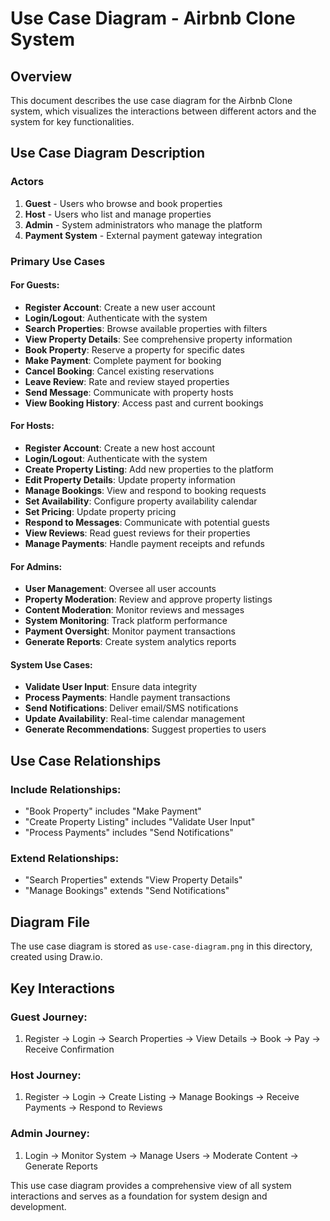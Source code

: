 # Use Case Diagram - Airbnb Clone System

## Overview
This document describes the use case diagram for the Airbnb Clone system, which visualizes the interactions between different actors and the system for key functionalities.

## Use Case Diagram Description

### Actors
1. **Guest** - Users who browse and book properties
2. **Host** - Users who list and manage properties
3. **Admin** - System administrators who manage the platform
4. **Payment System** - External payment gateway integration

### Primary Use Cases

#### For Guests:
- **Register Account**: Create a new user account
- **Login/Logout**: Authenticate with the system
- **Search Properties**: Browse available properties with filters
- **View Property Details**: See comprehensive property information
- **Book Property**: Reserve a property for specific dates
- **Make Payment**: Complete payment for booking
- **Cancel Booking**: Cancel existing reservations
- **Leave Review**: Rate and review stayed properties
- **Send Message**: Communicate with property hosts
- **View Booking History**: Access past and current bookings

#### For Hosts:
- **Register Account**: Create a new host account
- **Login/Logout**: Authenticate with the system
- **Create Property Listing**: Add new properties to the platform
- **Edit Property Details**: Update property information
- **Manage Bookings**: View and respond to booking requests
- **Set Availability**: Configure property availability calendar
- **Set Pricing**: Update property pricing
- **Respond to Messages**: Communicate with potential guests
- **View Reviews**: Read guest reviews for their properties
- **Manage Payments**: Handle payment receipts and refunds

#### For Admins:
- **User Management**: Oversee all user accounts
- **Property Moderation**: Review and approve property listings
- **Content Moderation**: Monitor reviews and messages
- **System Monitoring**: Track platform performance
- **Payment Oversight**: Monitor payment transactions
- **Generate Reports**: Create system analytics reports

#### System Use Cases:
- **Validate User Input**: Ensure data integrity
- **Process Payments**: Handle payment transactions
- **Send Notifications**: Deliver email/SMS notifications
- **Update Availability**: Real-time calendar management
- **Generate Recommendations**: Suggest properties to users

## Use Case Relationships

### Include Relationships:
- "Book Property" includes "Make Payment"
- "Create Property Listing" includes "Validate User Input"
- "Process Payments" includes "Send Notifications"

### Extend Relationships:
- "Search Properties" extends "View Property Details"
- "Manage Bookings" extends "Send Notifications"

## Diagram File
The use case diagram is stored as `use-case-diagram.png` in this directory, created using Draw.io.

## Key Interactions

### Guest Journey:
1. Register → Login → Search Properties → View Details → Book → Pay → Receive Confirmation

### Host Journey:
1. Register → Login → Create Listing → Manage Bookings → Receive Payments → Respond to Reviews

### Admin Journey:
1. Login → Monitor System → Manage Users → Moderate Content → Generate Reports

This use case diagram provides a comprehensive view of all system interactions and serves as a foundation for system design and development. 